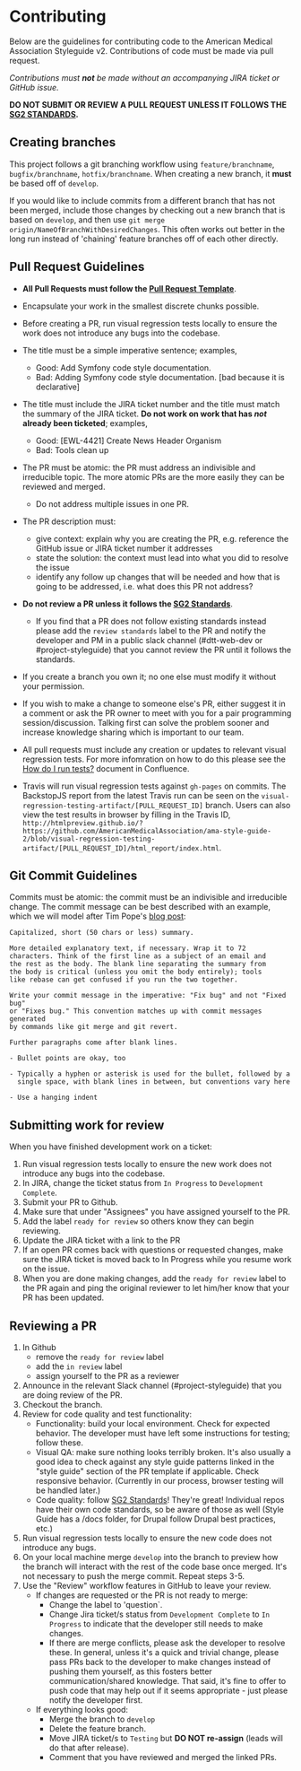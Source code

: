 # Contributing

Below are the guidelines for contributing code to the American Medical Association Styleguide v2. Contributions of code must be made via pull request.

_Contributions must **not** be made without an accompanying JIRA ticket or GitHub issue._

**DO NOT SUBMIT OR REVIEW A PULL REQUEST UNLESS IT FOLLOWS THE [SG2 STANDARDS](../docs/standards.md).**


## Creating branches

This project follows a git branching workflow using `feature/branchname`, `bugfix/branchname`, `hotfix/branchname`. When creating a new branch, it **must** be based off of `develop`.

If you would like to include commits from a different branch that has not been merged, include those changes by checking out a new branch that is based on `develop`, and then use `git merge origin/NameOfBranchWithDesiredChanges`. This often works out better in the long run instead of 'chaining' feature branches off of each other directly.

## Pull Request Guidelines

* **All Pull Requests must follow the [Pull Request Template](PULL_REQUEST_TEMPLATE.md)**.
* Encapsulate your work in the smallest discrete chunks possible.
* Before creating a PR, run visual regression tests locally to ensure the work does not introduce any bugs into the codebase.
* The title must be a simple imperative sentence; examples,
    * Good: Add Symfony code style documentation.
    * Bad: Adding Symfony code style documentation. [bad because it is declarative]
* The title must include the JIRA ticket number and the title must match the summary of the JIRA ticket. **Do not work on work that has _not_ already been ticketed**; examples,
    * Good: [EWL-4421] Create News Header Organism
    * Bad: Tools clean up
* The PR must be atomic: the PR must address an indivisible and irreducible topic. The more atomic PRs are the more easily they can be reviewed and merged.
    * Do not address multiple issues in one PR.
* The PR description must:
    * give context: explain why you are creating the PR, e.g. reference the GitHub issue or JIRA ticket number it addresses
    * state the solution: the context must lead into what you did to resolve the issue
    * identify any follow up changes that will be needed and how that is going to be addressed, i.e. what does this PR not address?

* **Do not review a PR unless it follows the [SG2 Standards](../docs/standards.md)**.
    * If you find that a PR does not follow existing standards instead please add the `review standards` label to the PR and notify the developer and PM in a public slack channel (#dtt-web-dev or #project-styleguide) that you cannot review the PR until it follows the standards.
* If you create a branch you own it; no one else must modify it without your permission.
* If you wish to make a change to someone else's PR, either suggest it in a comment or ask the PR owner to meet with you for a pair programming session/discussion. Talking first can solve the problem sooner and increase knowledge sharing which is important to our team.
* All pull requests must include any creation or updates to relevant visual regression tests. For more infomration on how to do this please see the [How do I run tests?](https://issues.ama-assn.org:8446/confluence/pages/viewpage.action?pageId=23298568) document in Confluence.
* Travis will run visual regression tests against `gh-pages` on commits. The BackstopJS report from the latest Travis run can be seen on the `visual-regression-testing-artifact/[PULL_REQUEST_ID]` branch. Users can also view the test results in browser by filling in the Travis ID, `http://htmlpreview.github.io/?https://github.com/AmericanMedicalAssociation/ama-style-guide-2/blob/visual-regression-testing-artifact/[PULL_REQUEST_ID]/html_report/index.html`.

## Git Commit Guidelines

Commits must be atomic: the commit must be an indivisible and irreducible change. The commit message can be best described with an example, which we will model after Tim Pope's [blog post](http://tbaggery.com/2008/04/19/a-note-about-git-commit-messages.html):

    Capitalized, short (50 chars or less) summary.

    More detailed explanatory text, if necessary. Wrap it to 72
    characters. Think of the first line as a subject of an email and
    the rest as the body. The blank line separating the summary from
    the body is critical (unless you omit the body entirely); tools
    like rebase can get confused if you run the two together.

    Write your commit message in the imperative: "Fix bug" and not "Fixed bug"
    or "Fixes bug." This convention matches up with commit messages generated
    by commands like git merge and git revert.

    Further paragraphs come after blank lines.

    - Bullet points are okay, too

    - Typically a hyphen or asterisk is used for the bullet, followed by a
      single space, with blank lines in between, but conventions vary here

    - Use a hanging indent

## Submitting work for review
When you have finished development work on a ticket:

1. Run visual regression tests locally to ensure the new work does not introduce any bugs into the codebase.
1. In JIRA, change the ticket status from `In Progress` to `Development Complete`.
1. Submit your PR to Github.
1. Make sure that under "Assignees" you have assigned yourself to the PR.
1. Add the label `ready for review` so others know they can begin reviewing.
1. Update the JIRA ticket with a link to the PR
1. If an open PR comes back with questions or requested changes, make sure the JIRA ticket is moved back to In Progress while you resume work on the issue.
1. When you are done making changes, add the `ready for review` label to the PR again and ping the original reviewer to let him/her know that your PR has been updated.

## Reviewing a PR
1. In Github
    - remove the `ready for review` label
    - add the `in review` label
    - assign yourself to the PR as a reviewer
2. Announce in the relevant Slack channel (#project-styleguide) that you are doing review of the PR.
3. Checkout the branch.
4. Review for code quality and test functionality:
    - Functionality: build your local environment. Check for expected behavior. The developer must have left some instructions for testing; follow these.
    - Visual QA: make sure nothing looks terribly broken. It's also usually a good idea to check against any style guide patterns linked in the "style guide" section of the PR template if applicable. Check responsive behavior. (Currently in our process, browser testing will be handled later.)
    - Code quality: follow [SG2 Standards](../docs/standards.md)! They're great! Individual repos have their own code standards, so be aware of those as well (Style Guide has a /docs folder, for Drupal follow Drupal best practices, etc.)
5. Run visual regression tests locally to ensure the new code does not introduce any bugs.
6. On your local machine merge `develop` into the branch to preview how the branch will interact with the rest of the code base once merged. It's not necessary to push the merge commit. Repeat steps 3-5.
7. Use the "Review" workflow features in GitHub to leave your review.
    - If changes are requested or the PR is not ready to merge:
        - Change the label to 'question`.
        - Change Jira ticket/s status from `Development Complete` to `In Progress` to indicate that the developer still needs to make changes.
        - If there are merge conflicts, please ask the developer to resolve these. In general, unless it's a quick and trivial change, please pass PRs back to the developer to make changes instead of pushing them yourself, as this fosters better communication/shared knowledge. That said, it's fine to offer to push code that may help out if it seems appropriate - just please notify the developer first.
    - If everything looks good:
        - Merge the branch to `develop`
        - Delete the feature branch.
        - Move JIRA ticket/s to `Testing` but **DO NOT re-assign** (leads will do that after release).
        - Comment that you have reviewed and merged the linked PRs.
